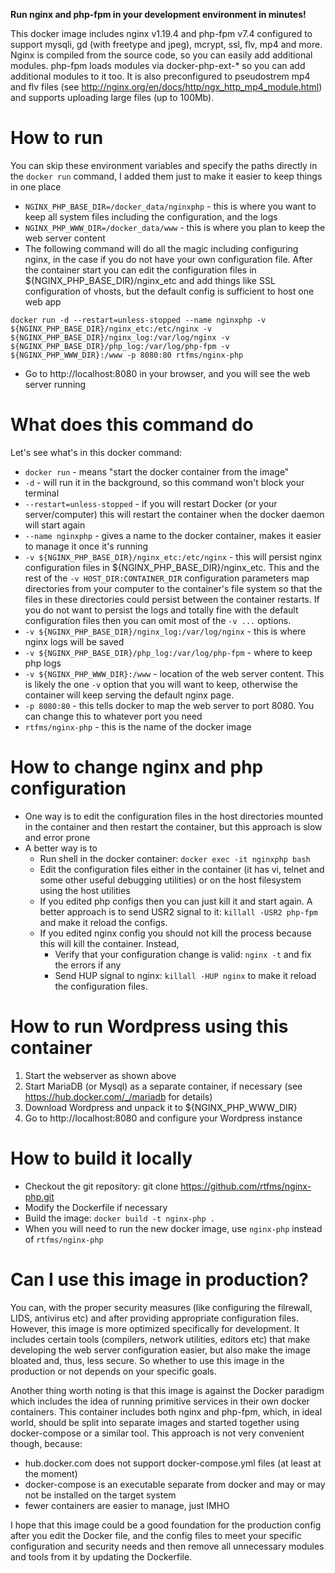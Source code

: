 **Run nginx and php-fpm in your development environment in minutes!**

This docker image includes nginx v1.19.4 and php-fpm v7.4 configured to support mysqli, gd (with freetype and jpeg), 
mcrypt, ssl, flv, mp4 and more. Nginx is compiled from the source code, so you can easily add additional modules. 
php-fpm loads modules via  docker-php-ext-* so you can add additional modules to it too. It is also preconfigured to 
pseudostrem mp4 and flv files (see http://nginx.org/en/docs/http/ngx_http_mp4_module.html) and supports uploading large 
files (up to 100Mb). 

# How to run
You can skip these environment variables and specify the paths directly in the `docker run` command, I added them just to make it easier to keep things in one place
* `NGINX_PHP_BASE_DIR=/docker_data/nginxphp` - this is where you want to keep all system files including the configuration, 
and the logs 
* `NGINX_PHP_WWW_DIR=/docker_data/www` - this is where you plan to keep the web server content
* The following command will do all the magic including configuring nginx, in the case if you do not have your own 
configuration file. After the container start you can edit the configuration files in 
${NGINX_PHP_BASE_DIR}/nginx_etc and add things like SSL configuration of vhosts, but the default config is sufficient 
to host one web app

`docker run -d --restart=unless-stopped --name nginxphp -v ${NGINX_PHP_BASE_DIR}/nginx_etc:/etc/nginx -v ${NGINX_PHP_BASE_DIR}/nginx_log:/var/log/nginx -v ${NGINX_PHP_BASE_DIR}/php_log:/var/log/php-fpm -v ${NGINX_PHP_WWW_DIR}:/www -p 8080:80 rtfms/nginx-php`

* Go to http://localhost:8080 in your browser, and you will see the web server running

# What does this command do
Let's see what's in this docker command:
* `docker run` - means "start the docker container from the image"
* `-d` - will run it in the background, so this command won't block your terminal
* `--restart=unless-stopped` - if you will restart Docker (or your server/computer) this will restart the container when 
the docker daemon will start again
* `--name nginxphp` - gives a name to the docker container, makes it easier to manage it once it's running
* `-v ${NGINX_PHP_BASE_DIR}/nginx_etc:/etc/nginx` - this will persist nginx configuration files in ${NGINX_PHP_BASE_DIR}/nginx_etc. 
This and the rest of the `-v HOST_DIR:CONTAINER_DIR` configuration parameters map directories from your computer to the 
container's file system so that the files in these directories could persist between the container restarts. If you do 
not want to persist the logs and totally fine with the default configuration files then you can omit most of the `-v ...` 
options. 
* `-v ${NGINX_PHP_BASE_DIR}/nginx_log:/var/log/nginx` - this is where nginx logs will be saved
* `-v ${NGINX_PHP_BASE_DIR}/php_log:/var/log/php-fpm` - where to keep php logs
* `-v ${NGINX_PHP_WWW_DIR}:/www` - location of the web server content. This is likely the one `-v` option that you will want to keep, 
otherwise the container will keep serving the default nginx page.
* `-p 8080:80` - this tells docker to map the web server to port 8080. You can change this to whatever port you need
* `rtfms/nginx-php` - this is the name of the docker image

# How to change nginx and php configuration
* One way is to edit the configuration files in the host directories mounted in the container and then restart the container, 
but this approach is slow and error prone
* A better way is to 
  * Run shell in the docker container: `docker exec -it nginxphp bash`
  * Edit the configuration files either in the container (it has vi, telnet and some other useful debugging utilities) or
  on the host filesystem using the host utilities
  * If you edited php configs then you can just kill it and start again. A better approach is to send USR2 signal to 
  it: `killall -USR2 php-fpm` and make it reload the configs.
  * If you edited nginx config you should not kill the process because this will kill the container. Instead,
    * Verify that your configuration change is valid: `nginx -t` and fix the errors if any
    * Send HUP signal to nginx: `killall -HUP nginx` to make it reload the configuration files.
 
# How to run Wordpress using this container
1. Start the webserver as shown above
2. Start MariaDB (or Mysql) as a separate container, if necessary (see https://hub.docker.com/_/mariadb for details)
3. Download Wordpress and unpack it to ${NGINX_PHP_WWW_DIR}
4. Go to http://localhost:8080 and configure your Wordpress instance 

# How to build it locally
* Checkout the git repository: git clone https://github.com/rtfms/nginx-php.git
* Modify the Dockerfile if necessary
* Build the image: `docker build -t nginx-php .`
* When you will need to run the new docker image, use `nginx-php` instead of `rtfms/nginx-php`

# Can I use this image in production?
You can, with the proper security measures (like configuring the filrewall, LIDS, antivirus etc) and after providing 
appropriate configuration files. However, this image is more optimized specifically for development. 
It includes certain tools (compilers, network utilities, editors etc) that make developing the web server configuration
easier, but also make the image bloated and, thus, less secure. So whether to use this image in the production or not
depends on your specific goals. 

Another thing worth noting is that this image is against the Docker paradigm which includes the idea of running primitive 
services in their own docker containers. This container includes both nginx and php-fpm, which, in ideal world, should 
be split into separate images and started together using docker-compose or a similar tool. This approach is not very
convenient though, because:
- hub.docker.com does not support docker-compose.yml files (at least at the moment)
- docker-compose is an executable separate from docker and may or may not be installed on the target system
- fewer containers are easier to manage, just IMHO 

I hope that this image could be a good foundation for the production config after you edit the Docker file, and the
config files to meet your specific configuration and security needs and then remove all unnecessary modules and tools
from it by updating the Dockerfile.
